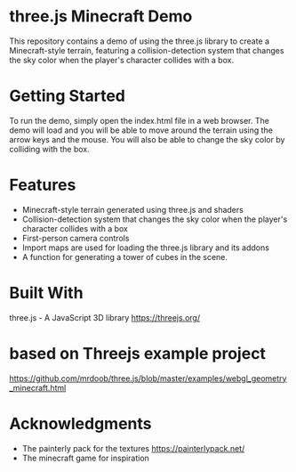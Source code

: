# three.js Minecraft Demo
This repository contains a demo of using the three.js library to create a Minecraft-style terrain, featuring a collision-detection system that changes the sky color when the player's character collides with a box.

# Getting Started
To run the demo, simply open the index.html file in a web browser. The demo will load and you will be able to move around the terrain using the arrow keys and the mouse. You will also be able to change the sky color by colliding with the box.

# Features
- Minecraft-style terrain generated using three.js and shaders
- Collision-detection system that changes the sky color when the player's character collides with a box
- First-person camera controls
- Import maps are used for loading the three.js library and its addons
- A function for generating a tower of cubes in the scene.

# Built With
three.js - A JavaScript 3D library https://threejs.org/

# based on Threejs example project
https://github.com/mrdoob/three.js/blob/master/examples/webgl_geometry_minecraft.html

# Acknowledgments
- The painterly pack for the textures https://painterlypack.net/
- The minecraft game for inspiration

